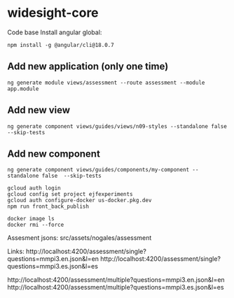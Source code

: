 # widesight-core

Code base
Install angular global:

```
npm install -g @angular/cli@18.0.7
```

## Add new application (only one time)

```
ng generate module views/assessment --route assessment --module app.module
```

## Add new view

```
ng generate component views/guides/views/n09-styles --standalone false --skip-tests
```

## Add new component

```
ng generate component views/guides/components/my-component --standalone false  --skip-tests
```

```
gcloud auth login
gcloud config set project ejfexperiments
gcloud auth configure-docker us-docker.pkg.dev
npm run front_back_publish

docker image ls
docker rmi --force 
```

Assesment jsons:
src/assets/nogales/assessment

Links:
http://localhost:4200/assessment/single?questions=mmpi3.en.json&l=en
http://localhost:4200/assessment/single?questions=mmpi3.es.json&l=es

http://localhost:4200/assessment/multiple?questions=mmpi3.en.json&l=en
http://localhost:4200/assessment/multiple?questions=mmpi3.es.json&l=es

